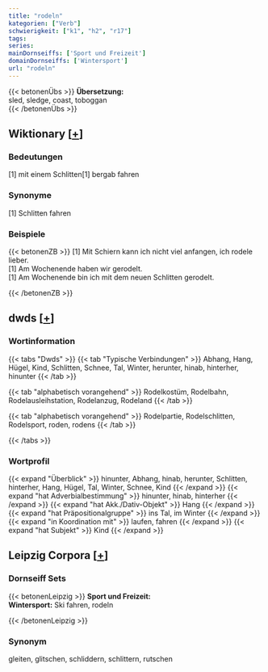 ```yaml
---
title: "rodeln"
kategorien: ["Verb"]
schwierigkeit: ["k1", "h2", "r17"]
tags:
series:
mainDornseiffs: ['Sport und Freizeit']
domainDornseiffs: ['Wintersport']
url: "rodeln"
---
```


{{< betonenÜbs >}}
**Übersetzung:**  
sled, sledge, coast, toboggan  
{{< /betonenÜbs >}}

## Wiktionary [[+](https://de.wiktionary.org/wiki/rodeln)]

### Bedeutungen
[1] mit einem Schlitten[1] bergab fahren  

### Synonyme
[1] Schlitten fahren  

### Beispiele
{{< betonenZB >}}
[1] Mit Schiern kann ich nicht viel anfangen, ich rodele lieber.  
[1] Am Wochenende haben wir gerodelt.  
[1] Am Wochenende bin ich mit dem neuen Schlitten gerodelt.  

{{< /betonenZB >}}


## dwds [[+](https://www.dwds.de/wb/rodeln)]

### Wortinformation
{{< tabs "Dwds" >}}
{{< tab "Typische Verbindungen" >}}
Abhang, Hang, Hügel, Kind, Schlitten, Schnee, Tal, Winter, herunter, hinab, hinterher, hinunter
{{< /tab >}}

{{< tab "alphabetisch vorangehend" >}}
Rodelkostüm, Rodelbahn, Rodelausleihstation, Rodelanzug, Rodeland
{{< /tab >}}

{{< tab "alphabetisch vorangehend" >}}
Rodelpartie, Rodelschlitten, Rodelsport, roden, rodens
{{< /tab >}}

{{< /tabs >}}

### Wortprofil
{{< expand "Überblick" >}} hinunter, Abhang, hinab, herunter, Schlitten, hinterher, Hang, Hügel, Tal, Winter, Schnee, Kind {{< /expand >}}
{{< expand "hat Adverbialbestimmung" >}} hinunter, hinab, hinterher {{< /expand >}}
{{< expand "hat Akk./Dativ-Objekt" >}} Hang {{< /expand >}}
{{< expand "hat Präpositionalgruppe" >}} ins Tal, im Winter {{< /expand >}}
{{< expand "in Koordination mit" >}} laufen, fahren {{< /expand >}}
{{< expand "hat Subjekt" >}} Kind {{< /expand >}}

## Leipzig Corpora [[+](https://corpora.uni-leipzig.de/en/res?word=rodeln&corpusId=deu_newscrawl-public_2018)]

### Dornseiff Sets
{{< betonenLeipzig >}}
**Sport und Freizeit:**  
**Wintersport:** Ski fahren, rodeln  

{{< /betonenLeipzig >}}

### Synonym
gleiten, glitschen, schliddern, schlittern, rutschen


